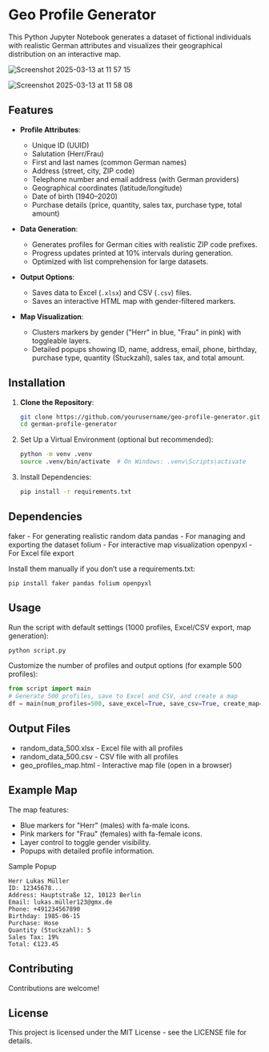 # Geo Profile Generator
This Python Jupyter Notebook generates a dataset of fictional individuals with realistic German attributes and visualizes their geographical distribution on an interactive map. 

![Screenshot 2025-03-13 at 11 57 15](https://github.com/user-attachments/assets/1048d74c-7a78-4fb9-8ed1-17e9ea1fc69f)

![Screenshot 2025-03-13 at 11 58 08](https://github.com/user-attachments/assets/fa500d65-c2a9-4d5b-9b69-e1f871f006b7)


## Features
- **Profile Attributes**:
  - Unique ID (UUID)
  - Salutation (Herr/Frau)
  - First and last names (common German names)
  - Address (street, city, ZIP code)
  - Telephone number and email address (with German providers)
  - Geographical coordinates (latitude/longitude)
  - Date of birth (1940–2020)
  - Purchase details (price, quantity, sales tax, purchase type, total amount)

- **Data Generation**:
  - Generates profiles for German cities with realistic ZIP code prefixes.
  - Progress updates printed at 10% intervals during generation.
  - Optimized with list comprehension for large datasets.

- **Output Options**:
  - Saves data to Excel (`.xlsx`) and CSV (`.csv`) files.
  - Saves an interactive HTML map with gender-filtered markers.

- **Map Visualization**:
  - Clusters markers by gender ("Herr" in blue, "Frau" in pink) with toggleable layers.
  - Detailed popups showing ID, name, address, email, phone, birthday, purchase type, quantity (Stuckzahl), sales tax, and total amount.

## Installation
1. **Clone the Repository**:
   ```bash
   git clone https://github.com/yourusername/geo-profile-generator.git
   cd german-profile-generator

2. Set Up a Virtual Environment (optional but recommended):
    ```bash
    python -m venv .venv
    source .venv/bin/activate  # On Windows: .venv\Scripts\activate
    ```
3. Install Dependencies:
    ```bash
    pip install -r requirements.txt
    ```

## Dependencies
faker - For generating realistic random data
pandas - For managing and exporting the dataset
folium - For interactive map visualization
openpyxl - For Excel file export

Install them manually if you don’t use a requirements.txt:
```
pip install faker pandas folium openpyxl
```

## Usage
Run the script with default settings (1000 profiles, Excel/CSV export, map generation):
```bash
python script.py
```

Customize the number of profiles and output options (for example 500 profiles):
```python
from script import main
# Generate 500 profiles, save to Excel and CSV, and create a map
df = main(num_profiles=500, save_excel=True, save_csv=True, create_map=True)
```

## Output Files
- random_data_500.xlsx - Excel file with all profiles
- random_data_500.csv - CSV file with all profiles
- geo_profiles_map.html - Interactive map file (open in a browser)

## Example Map
The map features:
- Blue markers for "Herr" (males) with fa-male icons.
- Pink markers for "Frau" (females) with fa-female icons.
- Layer control to toggle gender visibility.
- Popups with detailed profile information.

Sample Popup
```text
Herr Lukas Müller
ID: 12345678...
Address: Hauptstraße 12, 10123 Berlin
Email: lukas.müller123@gmx.de
Phone: +491234567890
Birthday: 1985-06-15
Purchase: Hose
Quantity (Stuckzahl): 5
Sales Tax: 19%
Total: €123.45
```

## Contributing
Contributions are welcome! 


## License
This project is licensed under the MIT License - see the LICENSE file for details.
